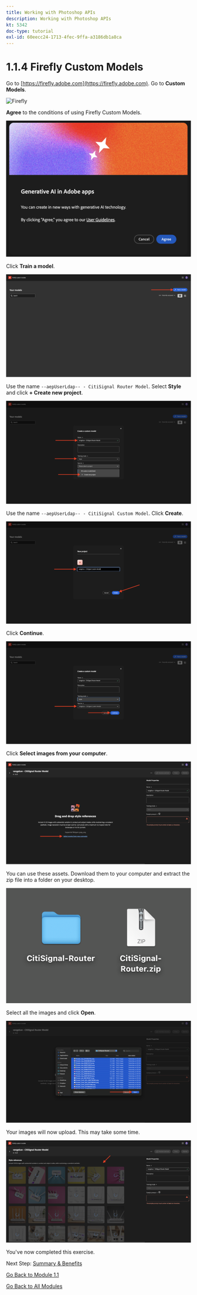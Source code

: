 ```yaml
---
title: Working with Photoshop APIs
description: Working with Photoshop APIs
kt: 5342
doc-type: tutorial
exl-id: 60eecc24-1713-4fec-9ffa-a3186db1a8ca
---
```

# 1.1.4 Firefly Custom Models

Go to [https://firefly.adobe.com](https://firefly.adobe.com). Go to **Custom Models**.

![Firefly](./images/ffcm1.png)

**Agree** to the conditions of using Firefly Custom Models.

![Firefly](./images/ffcm2.png)

Click **Train a model**.

![Firefly](./images/ffcm3.png)

Use the name `--aepUserLdap-- - CitiSignal Router Model`. Select **Style** and click **+ Create new project**.

![Firefly](./images/ffcm4.png)

Use the name `--aepUserLdap-- - CitiSignal Custom Model`. Click **Create**.

![Firefly](./images/ffcm5.png)

Click **Continue**.

![Firefly](./images/ffcm6.png)

Click **Select images from your computer**.

![Firefly](./images/ffcm7.png)

You can use these assets. Download them to your computer and extract the zip file into a folder on your desktop.

![Firefly](./images/ffcm8.png)

Select all the images and click **Open**.

![Firefly](./images/ffcm9.png)

Your images will now upload. This may take some time.

![Firefly](./images/ffcm10.png)

You've now completed this exercise. 

Next Step: [Summary & Benefits](./summary.md)

[Go Back to Module 1.1](./firefly-services.md)

[Go Back to All Modules](./../../../overview.md)

